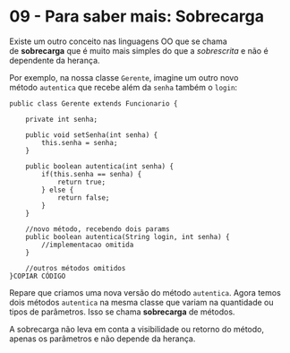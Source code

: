 # 09 - Para saber mais: Sobrecarga

Existe um outro conceito nas linguagens OO que se chama de **sobrecarga** que é muito mais simples do que a *sobrescrita* e não é dependente da herança.

Por exemplo, na nossa classe `Gerente`, imagine um outro novo método `autentica` que recebe além da `senha` também o `login`:

```
public class Gerente extends Funcionario {

    private int senha;

    public void setSenha(int senha) {
        this.senha = senha;
    }

    public boolean autentica(int senha) {
        if(this.senha == senha) {
            return true;
        } else {
            return false;
        }
    }

    //novo método, recebendo dois params
    public boolean autentica(String login, int senha) {
        //implementacao omitida
    }

    //outros métodos omitidos
}COPIAR CÓDIGO
```

Repare que criamos uma nova versão do método `autentica`. Agora temos dois métodos `autentica` na mesma classe que variam na quantidade ou tipos de parâmetros. Isso se chama **sobrecarga** de métodos.

A sobrecarga não leva em conta a visibilidade ou retorno do método, apenas os parâmetros e não depende da herança.